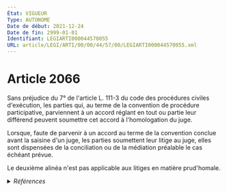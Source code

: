 ```yaml
---
État: VIGUEUR
Type: AUTONOME
Date de début: 2021-12-24
Date de fin: 2999-01-01
Identifiant: LEGIARTI000044570055
URL: article/LEGI/ARTI/00/00/44/57/00/LEGIARTI000044570055.xml
---
```


<h1>Article 2066</h1>

Sans préjudice du 7° de l'article L. 111-3 du code des procédures civiles
d'exécution, les parties qui, au terme de la convention de procédure
participative, parviennent à un accord réglant en tout ou partie leur différend
peuvent soumettre cet accord à l'homologation du juge.<br />

Lorsque, faute de parvenir à un accord au terme de la convention conclue avant
la saisine d'un juge, les parties soumettent leur litige au juge, elles sont
dispensées de la conciliation ou de la médiation préalable le cas échéant
prévue.<br />

Le deuxième alinéa n'est pas applicable aux litiges en matière prud'homale.


<details>
  <summary><em>Références</em></summary>

  <h2>Articles faisant référence à l'article</h2>
  
  <ul>
    <li>
      <a href="https://legal.tricoteuses.fr//redirection/LEGIARTI000044549039?vers=git&vers=legifrance">LOI n° 2021-1729 du 22 décembre 2021 pour la confiance dans l'institution judiciaire - article 45 ENTIEREMENT_MODIF</a> MODIFIE source
    </li>
    <li>
      <a href="https://legal.tricoteuses.fr//redirection/LEGIARTI000030254104?vers=git&vers=legifrance">Code des procédures civiles d'exécution - article L111-3 AUTONOME MODIFIE, en vigueur du 2015-02-18 au 2015-08-08</a> CITATION cible
    </li>
    <li>
      <a href="https://legal.tricoteuses.fr//redirection/LEGIARTI000031012869?vers=git&vers=legifrance">Code des procédures civiles d'exécution - article L111-3 AUTONOME MODIFIE, en vigueur du 2015-08-08 au 2016-10-01</a> CITATION cible
    </li>
    <li>
      <a href="https://legal.tricoteuses.fr//redirection/LEGIARTI000032042974?vers=git&vers=legifrance">Code des procédures civiles d'exécution - article L111-3 AUTONOME MODIFIE, en vigueur du 2016-10-01 au 2017-01-01</a> CITATION cible
    </li>
    <li>
      <a href="https://legal.tricoteuses.fr//redirection/LEGIARTI000044570039?vers=git&vers=legifrance">Code des procédures civiles d'exécution - article L111-3 AUTONOME MODIFIE, en vigueur du 2021-12-24 au 2023-06-01</a> CITATION cible
    </li>
    <li>
      <a href="https://legal.tricoteuses.fr//redirection/LEGIARTI000025025646?vers=git&vers=legifrance">Code des procédures civiles d'exécution - article L111-3 AUTONOME MODIFIE, en vigueur du 2012-06-01 au 2015-02-18</a> CITATION cible
    </li>
    <li>
      <a href="https://legal.tricoteuses.fr//redirection/LEGIARTI000036891163?vers=git&vers=legifrance">Code des procédures civiles d'exécution - article L111-3 AUTONOME VIGUEUR, en vigueur depuis le 2023-06-01</a> CITATION cible
    </li>
    <li>
      <a href="https://legal.tricoteuses.fr//redirection/LEGIARTI000033460812?vers=git&vers=legifrance">Code des procédures civiles d'exécution - article L111-3 AUTONOME MODIFIE, en vigueur du 2017-01-01 au 2019-12-28</a> CITATION cible
    </li>
    <li>
      <a href="https://legal.tricoteuses.fr//redirection/LEGIARTI000041398608?vers=git&vers=legifrance">Code des procédures civiles d'exécution - article L111-3 AUTONOME MODIFIE, en vigueur du 2019-12-28 au 2021-12-24</a> CITATION cible
    </li>
  </ul>
  
  <h2>Références faites par l'article</h2>
  
  <ul>
    <li>
      1972-07-05 CODIFICATION source <a href="https://legal.tricoteuses.fr//redirection/JORFTEXT000000864834?vers=git&vers=legifrance">Loi n°72-626 du 5 juillet 1972 INSTITUANT UN JUGE DE L'EXECUTION ET RELATIVE A LA REFORME DE LA PROCEDURE CIVILE</a>
    </li>
    <li>
      2016-05-20 CITATION cible <a href="https://legal.tricoteuses.fr//redirection/LEGIARTI000032577367?vers=git&vers=legifrance">Décret n° 2016-660 du 20 mai 2016 relatif à la justice prud'homale et au traitement judiciaire du contentieux du travail - article 32 ENTIEREMENT_MODIF</a>
    </li>
    <li>
      2016-05-20 CITATION cible <a href="https://legal.tricoteuses.fr//redirection/LEGIARTI000032577369?vers=git&vers=legifrance">Décret n° 2016-660 du 20 mai 2016 relatif à la justice prud'homale et au traitement judiciaire du contentieux du travail - article 33 ENTIEREMENT_MODIF</a>
    </li>
    <li>
      2021-12-22 MODIFIE cible <a href="https://legal.tricoteuses.fr//redirection/LEGIARTI000044549039?vers=git&vers=legifrance">LOI n° 2021-1729 du 22 décembre 2021 pour la confiance dans l'institution judiciaire - article 45 ENTIEREMENT_MODIF</a>
    </li>
    <li>
      2999-01-01 CITATION cible <a href="https://legal.tricoteuses.fr//redirection/LEGIARTI000023276635?vers=git&vers=legifrance">Code civil - article 2067 AUTONOME VIGUEUR, en vigueur depuis le 2011-09-01</a>
    </li>
    <li>
      2999-01-01 CITATION cible <a href="https://legal.tricoteuses.fr//redirection/LEGIARTI000034747208?vers=git&vers=legifrance">Code de procédure civile - article 1529 AUTONOME VIGUEUR, en vigueur depuis le 2017-05-11</a>
    </li>
    <li>
      2999-01-01 CITATION cible <a href="https://legal.tricoteuses.fr//redirection/LEGIARTI000034747258?vers=git&vers=legifrance">Code de procédure civile - article 1558 AUTONOME VIGUEUR, en vigueur depuis le 2017-05-11</a>
    </li>
    <li>
      2999-01-01 CITATION source <a href="https://legal.tricoteuses.fr//redirection/LEGIARTI000025025646?vers=git&vers=legifrance">Code des procédures civiles d'exécution - article L111-3 AUTONOME MODIFIE, en vigueur du 2012-06-01 au 2015-02-18</a>
    </li>
  </ul>
</details>
